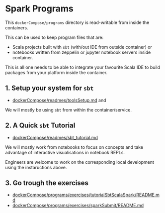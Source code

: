 # Spark Programs

This `dockerCompose/programs` directory is read-writable from inside the containers.

This can be used to keep program files that are:

- Scala projects built with `sbt` (with/out IDE from outside container) or 
- notebooks written from zeppelin or jupyter notebook servers inside container.

This is all one needs to be able to integrate your favourite Scala IDE to build packages from your platform inside the container. 

## 1. Setup your system for `sbt`

- [dockerCompose/readmes/toolsSetup.md](https://github.com/lamastex/scalable-data-science/blob/master/_sds/basics/infrastructure/onpremise/dockerCompose/readmes/toolsSetups.md) and 

We will mostly be using `sbt` from within the container/service.

## 2. A Quick `sbt` Tutorial

- [dockerCompose/readmes/sbt_tutorial.md](https://github.com/lamastex/scalable-data-science/blob/master/_sds/basics/infrastructure/onpremise/dockerCompose/readmes/sbt_tutorial.md) 

We will mostly work from notebooks to focus on concepts and take advantage of interactive visualisations in notebook REPLs.

Engineers are welcome to work on the corresponding local development using the instaructions above.

## 3. Go trough the exercises

- [dockerCompose/programs/exercises/tutorialSbtScalaSpark/README.md](https://github.com/lamastex/scalable-data-science/tree/master/_sds/basics/infrastructure/onpremise/dockerCompose/programs/exercises/tutorialSbtScalaSpark)
- [dockerCompose/programs/exercises/sparkSubmit/README.md](https://github.com/lamastex/scalable-data-science/tree/master/_sds/basics/infrastructure/onpremise/dockerCompose/programs/exercises/sparkSubmit)
